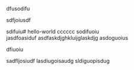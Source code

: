 dfusodifu

sdfjoiusdf

sdifuiu# hello-world
cccccc
sodifuoiu	
jasdfoasiduf
asdfaskdjghkluijglaskdjg
asdoguoius

dfiuoiu

sadfljosiudf
lasdiugoisaudg
sldiguopisdug
